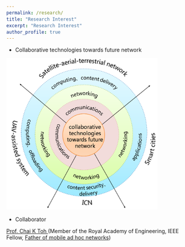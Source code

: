 ```yaml
---
permalink: /research/
title: "Research Interest"
excerpt: "Research Interest"
author_profile: true
---
```



* Collaborative technologies towards future network   

<img src="/images/framework.png" height="400" width="400">


* Collaborator  

<a href="http://dcs-en.site.nthu.edu.tw/p/404-1010-36677.php" target="_blank">Prof. Chai K Toh </a>(Member of the Royal Academy of Engineering, IEEE Fellow, <a href="https://ruvid.org/ri-world/the-roads-of-the-future-will-talk-and-sing-charge-vehicle-and-turn-on-streetlights/" target="_blank">Father of mobile ad hoc networks</a>)




